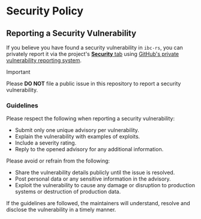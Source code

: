 # Security Policy

## Reporting a Security Vulnerability

If you believe you have found a security vulnerability in `ibc-rs`, you can
privately report it via the project's [**Security** tab][ibc-rs-security] using
[GitHub's private vulnerability reporting system][gh-vulnerability].

> [!IMPORTANT]
> Please **DO NOT** file a public issue in this repository to report a security
> vulnerability.

### Guidelines

Please respect the following when reporting a security vulnerability:

- Submit only one unique advisory per vulnerability.
- Explain the vulnerability with examples of exploits.
- Include a severity rating.
- Reply to the opened advisory for any additional information.

Please avoid or refrain from the following:

- Share the vulnerability details publicly until the issue is resolved.
- Post personal data or any sensitive information in the advisory.
- Exploit the vulnerability to cause any damage or disruption to production
  systems or destruction of production data.

If the guidelines are followed, the maintainers will understand, resolve and
disclose the vulnerability in a timely manner.

[ibc-rs-security]: https://github.com/cosmos/ibc-rs/security
[gh-vulnerability]: https://docs.github.com/code-security/security-advisories/guidance-on-reporting-and-writing-information-about-vulnerabilities/privately-reporting-a-security-vulnerability
